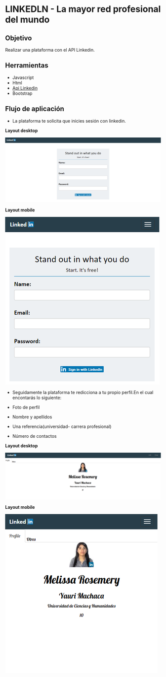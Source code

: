 # LINKEDLN - La mayor red profesional del mundo

## Objetivo
Realizar una plataforma con el API Linkedin.

## Herramientas
* Javascript
* Html
* [Api Linkedin](https://developer.linkedin.com/)
* Bootstrap

## Flujo de aplicación
- La plataforma te solicita que inicies sesión con linkedin.

 **Layout desktop**

 ![inicio](public/assets/images/desktop-principal.PNG)

  **Layout mobile**

 ![inicio](public/assets/images/mobile-principal.PNG)


- Seguidamente la plataforma te redicciona a tu propio perfil.En el cual encontarás lo siguiente:

 - Foto de perfil
 - Nombre y apellidos
 - Una referencia(universidad- carrera profesional)
 - Número de contactos

 **Layout desktop**

 ![inicio](public/assets/images/profile-desktop.PNG)

 **Layout mobile**

 ![inicio](public/assets/images/profile-mobile.PNG)

